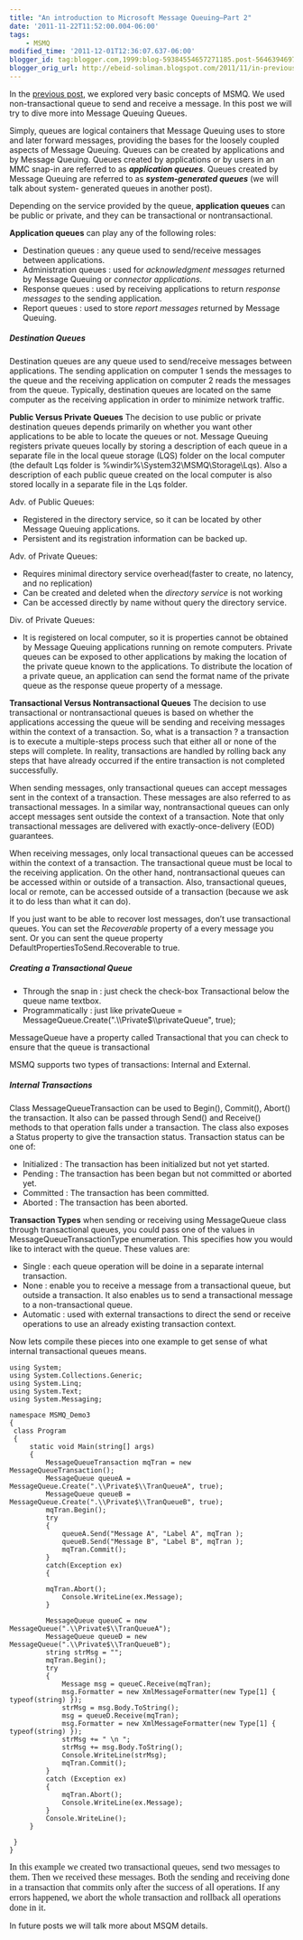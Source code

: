 ```yaml
--- 
title: "An introduction to Microsoft Message Queuing–Part 2" 
date: '2011-11-22T11:52:00.004-06:00' 
tags: 
    - MSMQ 
modified_time: '2011-12-01T12:36:07.637-06:00' 
blogger_id: tag:blogger.com,1999:blog-59384554657271185.post-5646394697131614938
blogger_orig_url: http://ebeid-soliman.blogspot.com/2011/11/in-previous-post-we-explored-very-basic.html
---
```


In the [previous
post](http://ebeid-soliman.blogspot.com/2011/11/introduction-to-microsoft-message.html "An introduction to Microsoft Message Queuing"),
we explored very basic concepts of MSMQ. We used non-transactional queue
to send and receive a message. In this post we will try to dive more
into Message Queuing Queues.

Simply, queues are logical containers that Message Queuing uses to store
and later forward messages, providing the bases for the loosely coupled
aspects of Message Queuing. Queues can be created by applications and by
Message Queuing. Queues created by applications or by users in an MMC
snap-in are referred to as ***application queues***. Queues created by
Message Queuing are referred to as ***system-generated queues*** (we
will talk about system- generated queues in another post).

Depending on the service provided by the queue, **application queues**
can be <span class="underline">public</span> or <span
class="underline">private</span>, and they can be <span
class="underline">transactional</span> or <span
class="underline">nontransactional</span>.

**Application queues** can play any of the following roles:

-   Destination queues : any queue used to send/receive messages between
    applications.
-   Administration queues : used for *acknowledgment messages* returned
    by Message Queuing or *connector applications*.
-   Response queues : used by receiving applications to return *response
    messages* to the sending application.
-   Report queues : used to store *report messages* returned by Message
    Queuing.

##### Destination Queues

Destination queues are any queue used to send/receive messages between
applications. The sending application on computer 1 sends the messages
to the queue and the receiving application on computer 2 reads the
messages from the queue. Typically, destination queues are located on
the same computer as the receiving application in order to minimize
network traffic.

**<span class="underline">Public Versus Private Queues</span>** The
decision to use public or private destination queues depends primarily
on whether you want other applications to be able to locate the queues
or not. Message Queuing registers private queues locally by storing a
description of each queue in a separate file in the local queue storage
(LQS) folder on the local computer (the default Lqs folder is
%windir%\\System32\\MSMQ\\Storage\\Lqs). Also a description of each
public queue created on the local computer is also stored locally in a
separate file in the Lqs folder.

Adv. of Public Queues:

-   Registered in the directory service, so it can be located by other
    Message Queuing applications.
-   Persistent and its registration information can be backed up.

Adv. of Private Queues:

-   Requires minimal directory service overhead(faster to create, no
    latency, and no replication)
-   Can be created and deleted when the *directory service* is not
    working
-   Can be accessed directly by name without query the directory
    service.

Div. of Private Queues:

-   It is registered on local computer, so it is properties cannot be
    obtained by Message Queuing applications running on remote
    computers. Private queues can be exposed to other applications by
    making the location of the private queue known to the applications.
    To distribute the location of a private queue, an application can
    send the format name of the private queue as the response queue
    property of a message.

**<span class="underline">Transactional Versus Nontransactional
Queues</span>** The decision to use transactional or nontransactional
queues is based on whether the applications accessing the queue will be
sending and receiving messages within the context of a transaction. So,
what is a transaction ? a transaction is to execute a multiple-steps
process such that either all or none of the steps will complete. In
reality, transactions are handled by rolling back any steps that have
already occurred if the entire transaction is not completed
successfully.

When sending messages, only transactional queues can accept messages
sent in the context of a transaction. These messages are also referred
to as transactional messages. In a similar way, nontransactional queues
can only accept messages sent outside the context of a transaction. Note
that only transactional messages are delivered with
exactly-once-delivery (EOD) guarantees.

When receiving messages, only local transactional queues can be accessed
within the context of a transaction. The transactional queue must be
local to the receiving application. On the other hand, nontransactional
queues can be accessed within or outside of a transaction. Also,
transactional queues, local or remote, can be accessed outside of a
transaction (because we ask it to do less than what it can do).

If you just want to be able to recover lost messages, don’t use
transactional queues. You can set the *Recoverable* property of a every
message you sent. Or you can sent the queue property
DefaultPropertiesToSend.Recoverable to true.

##### Creating a Transactional Queue

-   Through the snap in : just check the check-box Transactional below
    the queue name textbox.
-   Programmatically : just like privateQueue =
    MessageQueue.Create(".\\\\Private$\\\\privateQueue", true);

MessageQueue have a property called Transactional that you can check to
ensure that the queue is transactional

MSMQ supports two types of transactions: Internal and External.

##### Internal Transactions

Class MessageQueueTransaction can be used to Begin(), Commit(), Abort()
the transaction. It also can be passed through Send() and Receive()
methods to that operation falls under a transaction. The class also
exposes a Status property to give the transaction status. Transaction
status can be one of:

-   Initialized : The transaction has been initialized but not yet
    started.
-   Pending : The transaction has been began but not committed or
    aborted yet.
-   Committed : The transaction has been committed.
-   Aborted : The transaction has been aborted.

**Transaction Types** when sending or receiving using MessageQueue class
through transactional queues, you could pass one of the values in
MessageQueueTransactionType enumeration. This specifies how you would
like to interact with the queue. These values are:

-   Single : each queue operation will be doine in a separate internal
    transaction.
-   None : enable you to receive a message from a transactional queue,
    but outside a transaction. It also enables us to send a
    transactional message to a non-transactional queue.
-   Automatic : used with external transactions to direct the send or
    receive operations to use an already existing transaction context.

Now lets compile these pieces into one example to get sense of what
internal transactional queues means.

    using System;
    using System.Collections.Generic;
    using System.Linq;
    using System.Text;
    using System.Messaging;

    namespace MSMQ_Demo3
    {
     class Program
     {
         static void Main(string[] args)
         {
             MessageQueueTransaction mqTran = new MessageQueueTransaction();
             MessageQueue queueA = MessageQueue.Create(".\\Private$\\TranQueueA", true);
             MessageQueue queueB = MessageQueue.Create(".\\Private$\\TranQueueB", true);
             mqTran.Begin();
             try
             {
                 queueA.Send("Message A", "Label A", mqTran );
                 queueB.Send("Message B", "Label B", mqTran );
                 mqTran.Commit();
             }
             catch(Exception ex)
             {

             mqTran.Abort();
                 Console.WriteLine(ex.Message);
             }             

             MessageQueue queueC = new MessageQueue(".\\Private$\\TranQueueA");
             MessageQueue queueD = new MessageQueue(".\\Private$\\TranQueueB");
             string strMsg = "";
             mqTran.Begin();
             try
             {
                 Message msg = queueC.Receive(mqTran);
                 msg.Formatter = new XmlMessageFormatter(new Type[1] { typeof(string) });
                 strMsg = msg.Body.ToString();
                 msg = queueD.Receive(mqTran);
                 msg.Formatter = new XmlMessageFormatter(new Type[1] { typeof(string) });
                 strMsg += " \n ";
                 strMsg += msg.Body.ToString();
                 Console.WriteLine(strMsg);
                 mqTran.Commit();
             }
             catch (Exception ex)
             {
                 mqTran.Abort();
                 Console.WriteLine(ex.Message);
             }
             Console.WriteLine();
         }
      
     }
    }

  
  
<span class="Apple-style-span"
style="font-family: Georgia, serif; font-size: 16px; white-space: normal; ">In
this example we created two transactional queues, send two messages to
them. Then we received these messages. Both the sending and receiving
done in a transaction that commits only after the success of all
operations. If any errors happened, we abort the whole transaction and
rollback all operations done in it.</span>

In future posts we will talk more about MSQM details.

